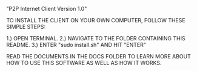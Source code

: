 "P2P Internet Client Version 1.0"

TO INSTALL THE CLIENT ON YOUR OWN COMPUTER, FOLLOW
THESE SIMPLE STEPS:

1.)  OPEN TERMINAL.
2.)  NAVIGATE TO THE FOLDER CONTAINING THIS README.
3.)  ENTER "sudo install.sh" AND HIT "ENTER"

READ THE DOCUMENTS IN THE DOCS FOLDER TO LEARN MORE
ABOUT HOW TO USE THIS SOFTWARE AS WELL AS HOW IT WORKS.
